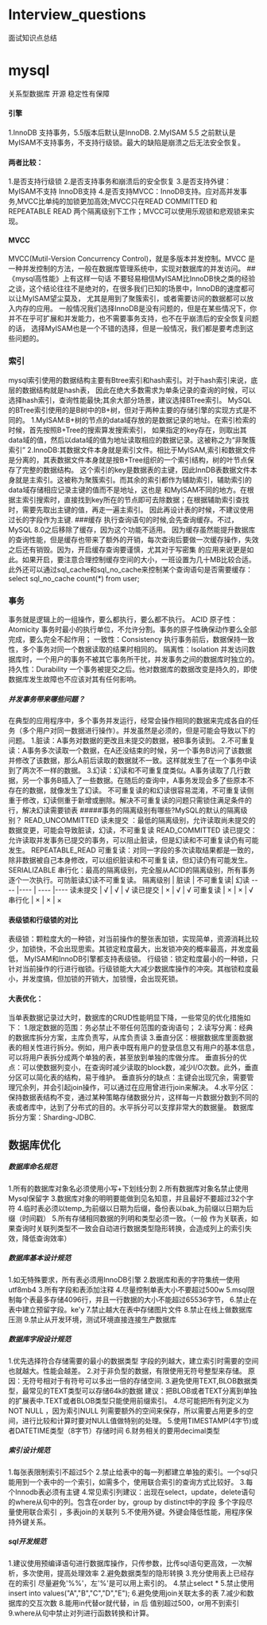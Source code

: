 # Interview_questions
面试知识点总结
# mysql
关系型数据库
开源
稳定性有保障
#### 引擎
1.InnoDB 支持事务，5.5版本后默认是InnoDB.
2.MyISAM 5.5 之前默认是MyISAM不支持事务，不支持行级锁。最大的缺陷是崩溃之后无法安全恢复。

#### 两者比较：
1.是否支持行级锁
2.是否支持事务和崩溃后的安全恢复
3.是否支持外键：MyISAM不支持 InnoDB支持
4.是否支持MVCC：InnoDB支持。应对高并发事务,MVCC比单纯的加锁更加高效;MVCC只在READ COMMITTED 和 
REPEATABLE READ 两个隔离级别下工作；MVCC可以使用乐观锁和悲观锁来实现。
#### MVCC
MVCC(Mutil-Version Concurrency Control)，就是多版本并发控制。MVCC 是一种并发控制的方法，一般在数据库管理系统中，实现对数据库的并发访问。
##《mysql高性能》上有这样一句话
不要轻易相信MyISAM比InnoDB快之类的经验之谈，这个结论往往不是绝对的，在很多我们已知的场景中，InnoDB的速度都可以让MyISAM望尘莫及，
尤其是用到了聚簇索引，或者需要访问的数据都可以放入内存的应用。
一般情况我们选择InnoDB是没有问题的，但是在某些情况下，你并不在乎可扩展和并发能力，也不需要事务支持，也不在乎崩溃后的安全恢复问题的话，
选择MyISAM也是一个不错的选择，但是一般情况，我们都是要考虑到这些问题的。
### 索引
mysql索引使用的数据结构主要有Btree索引和hash索引。对于hash索引来说，底层的数据结构就是hash表，
因此在绝大多数需求为单条记录的查询的时候，可以选择hash索引，查询性能最快;其余大部分场景，建议选择BTree索引。
MySQL的BTree索引使用的是B树中的B+树，但对于两种主要的存储引擎的实现方式是不同的。
1.MyISAM:B+树的节点的data域存放的是数据记录的地址。在索引检索的时候，首先按照B+Tree的搜索算发搜索索引，
如果指定的key存在，则取出其data域的值，然后以data域的值为地址读取相应的数据记录。这被称之为“非聚簇索引”
2.InnoDB:其数据文件本身就是索引文件。相比于MyISAM,索引和数据文件是分离的，其表数据文件本身就是按B+Tree组织的一个索引结构，树的叶节点保存了完整的数据结构。
这个索引的key是数据表的主键，因此InnDB表数据文件本身就是主索引。这被称为聚簇索引。而其余的索引都作为辅助索引，辅助索引的data域存储相应记录主键的值而不是地址，这也是
和MyISAM不同的地方。在根据主索引搜索时，直接找到key所在的节点即可去除数据；在根据辅助索引查找时，需要先取出主键的值，再走一遍主索引。
因此再设计表的时候，不建议使用过长的字段作为主键.
###缓存
执行查询语句的时候,会先查询缓存。不过，MySQL 8.0之后移除了缓存，因为这个功能不适用。
因为缓存虽然能提升数据库的查询性能，但是缓存也带来了额外的开销，每次查询后要做一次缓存操作，失效之后还有销毁。因为，开启缓存查询要谨慎，尤其对于写密集
的应用来说更是如此。如果开启，要注意合理控制缓存空间的大小，一班设置为几十MB比较合适。此外还可以通过sql_cache和sql_no_cache来控制某个查询语句是否需要缓存：
select sql_no_cache count(*) from user;
### 事务
事务就是逻辑上的一组操作，要么都执行，要么都不执行。
ACID 
原子性：Atomicity 事务时最小的执行单位，不允许分割。事务的原子性确保动作要么全部完成，要么完全不起作用；
一致性：Consistency 执行事务前后，数据保持一致性，多个事务对同一个数据读取的结果时相同的。
隔离性：Isolation 并发访问数据库时，一个用户的事务不被其它事务所干扰，并发事务之间的数据库时独立的。
持久性：Durability 一个事务被提交之后。他对数据库的数据改变是持久的，即使数据库发生故障也不应该对其有任何影响。

##### 并发事务带来哪些问题？
在典型的应用程序中，多个事务并发运行，经常会操作相同的数据来完成各自的任务（多个用户对同一数据进行操作）。并发虽然是必须的，但是可能会导致以下的问题。
1.脏读：A事务对数据的更改且未提交的数据，被B事务读到。
2.不可重复读：A事务多次读取一个数据，在A还没结束的时候，另一个事务B访问了该数据并修改了该数据，那么A前后读取的数据就不一致。这样就发生了在一个事务中读到了两次不一样的数据。
3.幻读：幻读和不可重复度类似。A事务读取了几行数据，另一个事务B插入了一些数据。在随后的查询中，A事务发现会多了些原本不存在的数据，就像发生了幻读。
不可重复读的和幻读很容易混淆，不可重复读侧重于修改，幻读侧重于新增或删除。解决不可重复读的问题只需锁住满足条件的行，解决幻读需要锁表
#####事务的隔离级别有哪些?MySQL的默认的隔离级别？
READ_UNCOMMITTED 读未提交 ：最低的隔离级别，允许读取尚未提交的数据变更，可能会导致脏读，幻读，不可重复读
READ_COMMITTED   读已提交：允许读取并发事务已提交的事务，可以阻止脏读，但是幻读和不可重复读仍有可能发生。
REPEATABLE_READ  可重复读：对同一字段的多次读取结果都是一致的，除非数据被自己本身修改，可以组织脏读和不可重复读，但幻读仍有可能发生。
SERIALIZABLE     串行化：最高的隔离级别，完全服从ACID的隔离级别，所有事务逐个一次执行。可防脏读幻读不可重复读。
隔离级别  | 脏读 |   不可重复读|  幻读
----     |----  |     ----   |---- 
读未提交  |   √  |      √     |     √
读已提交  |   ×  |      √     |     √
可重复读  |   ×  |      ×     |     √
串行化    |   ×  |      ×     |     ×  
#### 表级锁和行级锁的对比
表级锁：颗粒度大的一种锁，对当前操作的整张表加锁，实现简单，资源消耗比较少，加锁快，不会出现思索。其锁定粒度最大，出发锁冲突的概率最高，并发度最低，
MyISAM和InnoDB引擎都支持表级锁。
行级锁：锁定粒度最小的一种锁，只针对当前操作的行进行枷锁。行级锁能大大减少数据库操作的冲突。其枷锁粒度最小，并发度搞，但加锁的开销大，加锁慢，会出现死锁。
#### 大表优化：
当单表数据记录过大时，数据库的CRUD性能明显下降，一些常见的优化措施如下：
1.限定数据的范围：务必禁止不带任何范围的查询语句；
2.读写分离：经典的数据库拆分方案，主库负责写，从库负责读
3.垂直分区：根据数据库里面数据表的相关性进行拆分。例如，用户表中既有用户的登录信息又有用户的基本信息，可以将用户表拆分成两个单独的表，甚至放到单独的库做分库。
垂直拆分的优点：可以使数据列变小，在查询时减少读取的block数，减少I/O次数。此外，垂直分区可以简化表的结构，易于维护。
垂直拆分的缺点：主键会出现冗余，需要管理冗余列，并会引起join操作，可以通过在应用曾进行join来解决。
4.水平分区：保持数据表结构不变，通过某种策略存储数据分片，这样每一片数据分数到不同的表或者库中，达到了分布式的目的。水平拆分可以支撑非常大的数据量。
数据库拆分方案：Sharding-JDBC.


## 数据库优化
##### 数据库命名规范
1.所有的数据库对象名必须使用小写+下划线分割
2.所有数据库对象名禁止使用Mysql保留字
3.数据库对象的明明要能做到见名知意，并且最好不要超过32个字符
4.临时表必须以temp_为前缀以日期为后缀，备份表以bak_为前缀以日期为后缀（时间戳）
5.所有存储相同数据的列明和类型必须一致。（一般 作为关联表，如果查询时关联列类型不一致会自动进行数据类型隐形转换，会造成列上的索引失效，降低查询效率）
##### 数据库基本设计规范
1.如无特殊要求，所有表必须用InnoDB引擎
2.数据库和表的字符集统一使用utf8mb4
3.所有字段和表添加注释
4.尽量控制单表大小不要超过500w
5.msql限制每个表最多存储4096行，并且一行数据的大小不能超过65536字节，
6.禁止在表中建立预留字段。ke'y
7.禁止越大在表中存储图片文件
8.禁止在线上做数据库压测
9.禁止从开发环境，测试环境直接连接生产数据库
##### 数据库字段设计规范
1.优先选择符合存储需要的最小的数据类型 字段的列越大，建立索引时需要的空间也就越大。性能会越差。
2.对于非负型的数据，有限使用无符号整型来存储。 原因：无符号相对于有符号可以多出一倍的存储空间.
3.避免使用TEXT,BLOB数据类型，最常见的TEXT类型可以存储64k的数据  建议：把BLOB或者TEXT分离到单独的扩展表中.TEXT或者BLOB类型只能使用前缀索引。
4.尽可能把所有列定义为NOT NULL ，因为索引NULL 列需要额外的空间来保存，所以需要占用更多的空间，进行比较和计算时要对NULL值做特别的处理。
5.使用TIMESTAMP(4字节)或者DATETIME类型（8字节）存储时间
6.财务相关的要用decimal类型
##### 索引设计规范
1.每张表限制索引不超过5个
2.禁止给表中的每一列都建立单独的索引。一个sql只能用到一个表中的一个索引，如需多个，使用联合索引的查询方式比较好。
3.每个Innodb表必须有主键
4.常见索引列建议：出现在select，update，delete语句的where从句中的列。包含在order by，group by distinct中的字段 多个字段尽量使用联合索引 ，多表join的关联列
5.不使用外键。外键会降低性能，用程序保持外键关系。
##### sql开发规范
1.建议使用预编译语句进行数据库操作，只传参数，比传sql语句更高效，一次解析，多次使用，提高处理效率
2.避免数据类型的隐形转换
3.充分使用表上已经存在的索引 尽量避免'%%'，左'%'是可以用上索引的。
4.禁止select * 
5.禁止使用insert into values("A","B","C","D","E");
6.避免使用join关联太多的表
7.减少和数据库的交互次数
8.能用in代替or就代替，in 后 值别超过500，or用不到索引
9.where从句中禁止对列进行函数转换和计算。

